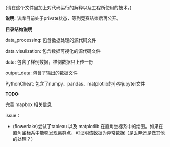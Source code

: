 (请在这个文件里加上对代码运行的解释以及工程所使用的技术。)

**说明:**
该库目前处于private状态，等到竞赛结束后再公开。

**目录结构说明**

data_processing: 包含数据处理的源代码文件

data_visulization: 包含数据可视化的源代码文件

data: 包含了样例数据，样例数据只上传一份

output_data: 包含了输出的数据文件

PythonCheat: 包含了numpy、pandas、matplotlib的小抄jupyter文件



**TODO:**

完善 mapbox 相关信息

issue：

- (flowerlake)尝试了tableau 以及 matplotlib 在直角坐标系中的绘图。如果在直角坐标系中能够发现离群点，可证明该数据为异常数据（是丢弃还是做其他的处理？）
